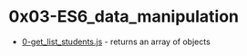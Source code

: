 # 0x03-ES6_data_manipulation
- [0-get_list_students.js](0-get_list_students.js) - returns an array of objects